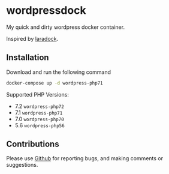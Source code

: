 # wordpressdock

My quick and dirty wordpress docker container.

Inspired by [laradock](https://github.com/laradock/laradock).

## Installation

Download and run the following command

```sh
docker-compose up -d wordpress-php71
```
Supported PHP Versions:

 - 7.2 `wordpress-php72`
 - 7.1 `wordpress-php71`
 - 7.0 `wordpress-php70`
 - 5.6 `wordpress-php56`

## Contributions

Please use [Github](https://github.com/darthsoup/wordpressdock) for reporting bugs, and making comments or suggestions.
